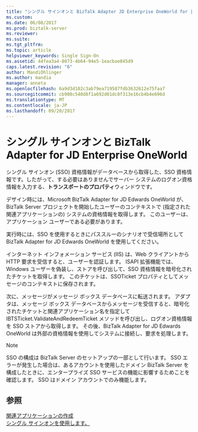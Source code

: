 ```yaml
---
title: "シングル サインオンと BizTalk Adapter JD Enterprise OneWorld for |Microsoft ドキュメント"
ms.custom: 
ms.date: 06/08/2017
ms.prod: biztalk-server
ms.reviewer: 
ms.suite: 
ms.tgt_pltfrm: 
ms.topic: article
helpviewer_keywords: Single Sign-On
ms.assetid: 44fea3a4-8073-4b64-94e5-1eacbae845d9
caps.latest.revision: "6"
author: MandiOhlinger
ms.author: mandia
manager: anneta
ms.openlocfilehash: 6a9d3d102c3ab79ea719587fdb3632612e75faa7
ms.sourcegitcommit: cb908c540d8f1a692d01dc8f313e16cb4b4e696d
ms.translationtype: MT
ms.contentlocale: ja-JP
ms.lasthandoff: 09/20/2017
---
```

# <a name="single-sign-on-and-biztalk-adapter-for-jd-enterprise-oneworld"></a>シングル サインオンと BizTalk Adapter for JD Enterprise OneWorld
シングル サインオン (SSO) 資格情報がデータベースから取得した、SSO 資格情報です。したがって、する必要はありませんでサーバー システムのログオン資格情報を入力する、**トランスポートのプロパティ**ウィンドウです。  
  
 デザイン時には、Microsoft BizTalk Adapter for JD Edwards OneWorld が、BizTalk Server プロジェクトを開始したユーザーのコンテキストで (指定された関連アプリケーションの) システムの資格情報を取得します。 このユーザーは、アプリケーション ユーザーである必要があります。  
  
 実行時には、SSO を使用するときにパススルーのシナリオで受信場所として BizTalk Adapter for JD Edwards OneWorld を使用してください。  
  
 インターネット インフォメーション サービス (IIS) は、Web クライアントから HTTP 要求を受信すると、ユーザーを認証します。 ISAPI 拡張機能では、Windows ユーザーを偽装し、ストアを呼び出して、SSO 資格情報を暗号化されたチケットを取得します。 このチケットは、SSOTicket プロパティとしてメッセージのコンテキストに保存されます。  
  
 次に、メッセージがメッセージ ボックス データベースに転送されます。 アダプタは、メッセージ ボックス データベースからメッセージを受信すると、暗号化されたチケットと関連アプリケーション名を指定して IBTSTicket.ValidateAndRedeemTicket メソッドを呼び出し、ログオン資格情報を SSO ストアから取得します。 その後、BizTalk Adapter for JD Edwards OneWorld は外部の資格情報を使用してシステムに接続し、要求を処理します。  
  
> [!NOTE]
>  SSO の構成は BizTalk Server のセットアップの一部として行います。 SSO エラーが発生した場合は、あるアカウントを使用したドメイン BizTalk Server を構成したときに、エンタープライズ SSO サービスの機能に影響するためことを確認します。 SSO はドメイン アカウントでのみ機能します。  
  
## <a name="see-also"></a>参照  
 [関連アプリケーションの作成](../core/creating-affiliate-applications3.md)   
 [シングル サインオンを使用します。](../core/using-single-sign-on3.md)